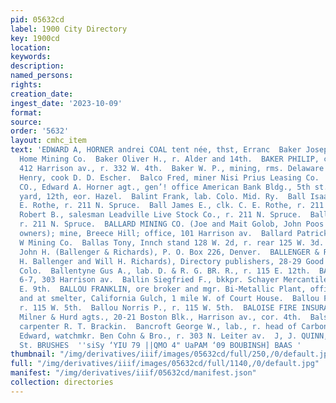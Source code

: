 ```yaml
---
pid: 05632cd
label: 1900 City Directory
key: 1900cd
location: 
keywords: 
description: 
named_persons: 
rights: 
creation_date: 
ingest_date: '2023-10-09'
format: 
source: 
order: '5632'
layout: cmhc_item
text: 'EDWARD A, HORNER andrei COAL tent née, thst, Erranc  Baker Joseph, miner Leadville
  Home Mining Co.  Baker Oliver H., r. Alder and 14th.  BAKER PHILIP, cigars and tobacco,
  412 Harrison av., r. 332 W. 4th.  Baker W. P., mining, rms. Delaware Blk.  Balaras
  Henry, cook D. D. Escher.  Balco Fred, miner Nisi Prius Leasing Co.  BALDWIN COAL
  CO., Edward A. Horner agt., gen’! office American Bank Bldg., 5th st. entrance;
  yard, 12th, eor. Hazel.  Balint Frank, lab. Colo. Mid. Ry.  Ball Isaac, clk. C.
  E. Rothe, r. 211 N. Spruce.  Ball James E., clk. C. E. Rothe, r. 211 N. Spruce.  Ball
  Robert B., salesman Leadville Live Stock Co., r. 211 N. Spruce.  Ball R. B. Mrs.,
  r. 211 N. Spruce.  BALLARD MINING CO. (Joe and Mait Golob, John Poos and P. B. Turnbull
  owners); mine, Breece Hill; office, 101 Harrison av.  Ballard Patrick, miner A M
  W Mining Co.  Ballas Tony, Innch stand 128 W. 2d, r. rear 125 W. 3d.  Ballenger
  John H. (Ballenger & Richards), P. O. Box 226, Denver.  BALLENGER & RICHARDS (J.
  H. Ballenger and Will H. Richards), Directory publishers, 28-29 Good BIk., Denver,
  Colo.  Ballentyne Gus A., lab. D. & R. G. BR. R., r. 115 E. 12th.  BALLIN MAX, physician,
  6-7, 303 Harrison av.  Ballin Siegfried F., bkkpr. Schayer Mercantile Co., r. 224
  E. 9th.  BALLOU FRANKLIN, ore broker and mgr. Bi-Metallic Plant, office 115 W. 5th
  and at smelter, California Gulch, 1 mile W. of Court House.  Ballou Franklin, Jr.,
  r. 115 W. 5th.  Ballou Norris P., r. 115 W. 5th.  BALOISE FIRE INSURANCE CO., Switzerland,
  Milner & Hurd agts., 20-21 Boston Blk., Harrison av., cor. 4th.  Balstene Olson,
  carpenter R. T. Brackin.  Bancroft George W., lab., r. head of Carbonate Hill.  Banguerel
  Edward, watchmkr. Ben Cohn & Bro., r. 303 N. Leiter av.  J, J. QUINN, 144 East Fifth
  St. BRUSHES  ''siSy ‘YIU 79 ||QMO 4" UaPAM ‘09 BOUBINSH] BAAS '
thumbnail: "/img/derivatives/iiif/images/05632cd/full/250,/0/default.jpg"
full: "/img/derivatives/iiif/images/05632cd/full/1140,/0/default.jpg"
manifest: "/img/derivatives/iiif/05632cd/manifest.json"
collection: directories
---
```

